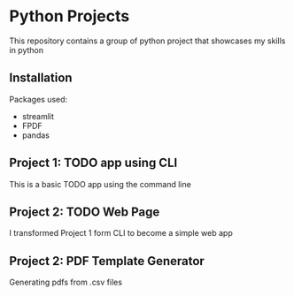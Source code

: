 
# Python Projects

This repository contains a group of python project that showcases my skills in python
## Installation

Packages used:

- streamlit 
- FPDF
- pandas






    
## Project 1: TODO app using CLI

This is a basic TODO app using the command line

## Project 2: TODO Web Page

I transformed Project 1 form CLI to become a simple web app

## Project 2: PDF Template Generator

Generating pdfs from .csv files


